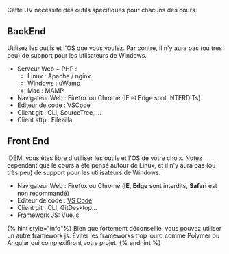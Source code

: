 
Cette UV nécessite des outils spécifiques pour chacuns des cours.

## BackEnd

Utilisez les outils et l'OS que vous voulez.
Par contre, il n'y aura pas (ou très peu) de support pour les utlisateurs de Windows.

- Serveur Web + PHP :
    * Linux : Apache / nginx
    * Windows : uWamp
    * Mac : MAMP
- Navigateur Web : Firefox ou Chrome (IE et Edge sont INTERDITs)
- Editeur de code : VSCode
- Client git : CLI, SourceTree, ...
- Client sftp : Filezilla

## Front End
IDEM, vous êtes libre d'utiliser les outils et l'OS de votre choix.
Notez cependant que le cours a été pensé autour de Linux, et il n'y aura pas (ou très peu) de support pour les utilisateurs de Windows.

- Navigateur Web : Firefox ou Chrome (**IE**, **Edge** sont interdits, **Safari** est non recommandé)
- Editeur de code : [VS Code](https://code.visualstudio.com/)
- Client git : CLI, GitDesktop...
- Framework JS: Vue.js

{% hint style="info"%}
Bien que fortement déconseillé, vous pouvez utiliser un autre framework js. Éviter les frameworks trop lourd comme Polymer ou Angular qui complexifiront votre projet.
{% endhint %}
